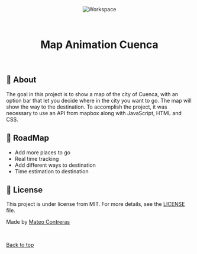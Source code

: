 <div align="center" id="top"> 
  <img src="https://i.pinimg.com/474x/ae/84/2c/ae842cde2f37fc2cfd41056f9a2ddec3.jpg" alt="Workspace" />

  &#xa0;

  <!-- <a href="https://workspace.netlify.app">Demo</a> -->
</div>

<h1 align="center">Map Animation Cuenca</h1>

<!-- Status -->

<!-- <h4 align="center"> 
	🚧  Workspace 🚀 Under construction...  🚧
</h4> 

<hr> -->


<br>

## :dart: About ##

The goal in this project is to show a map of the city of Cuenca, with an option bar that let you decide where in the city you want to go. The map will show the way to the destination. To accomplish the project, it was necessary to use an API from mapbox along with JavaScript, HTML and CSS.

## :checkered_flag: RoadMap ##

- Add more places to go
- Real time tracking 
- Add different ways to destination
- Time estimation to destination

## :memo: License ##

This project is under license from MIT. For more details, see the [LICENSE](LICENSE.md) file.


Made by <a href="https://github.com/mantecon1999" target="_blank">Mateo Contreras</a>

&#xa0;

<a href="#top">Back to top</a>
